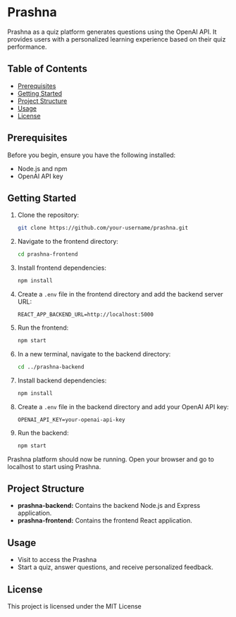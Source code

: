 # Prashna

Prashna as a quiz platform generates questions using the OpenAI API. It provides users with a personalized learning experience based on their quiz performance.

## Table of Contents

- [Prerequisites](#prerequisites)
- [Getting Started](#getting-started)
- [Project Structure](#project-structure)
- [Usage](#usage)
- [License](#license)

## Prerequisites

Before you begin, ensure you have the following installed:

- Node.js and npm
- OpenAI API key

## Getting Started

1. Clone the repository:

   ```bash
   git clone https://github.com/your-username/prashna.git
   ```

2. Navigate to the frontend directory:

   ```bash
   cd prashna-frontend
   ```

3. Install frontend dependencies:

   ```bash
   npm install
   ```

4. Create a `.env` file in the frontend directory and add the backend server URL:

   ```env
   REACT_APP_BACKEND_URL=http://localhost:5000
   ```

5. Run the frontend:

   ```bash
   npm start
   ```

6. In a new terminal, navigate to the backend directory:

   ```bash
   cd ../prashna-backend
   ```

7. Install backend dependencies:

   ```bash
   npm install
   ```

8. Create a `.env` file in the backend directory and add your OpenAI API key:

   ```env
   OPENAI_API_KEY=your-openai-api-key
   ```

9. Run the backend:

   ```bash
   npm start
   ```

Prashna platform should now be running. Open your browser and go to localhost to start using Prashna.

## Project Structure

- **prashna-backend:** Contains the backend Node.js and Express application.
- **prashna-frontend:** Contains the frontend React application.

## Usage

- Visit to access the Prashna 
- Start a quiz, answer questions, and receive personalized feedback.

## License

This project is licensed under the MIT License 
